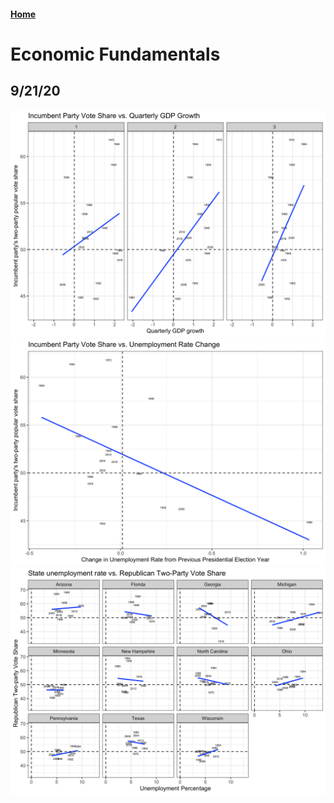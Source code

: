 #### [Home](https://cassidybargell.github.io/election_analytics/)

# Economic Fundamentals 
## 9/21/20

![](../figures/gdp_v_pv2p.png)
![](../figures/unemployment_lm.png)
![](../figures/swing_lm.png)
